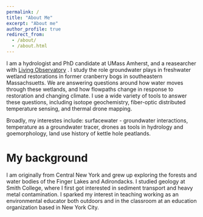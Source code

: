 ```yaml
---
permalink: /
title: "About Me"
excerpt: "About me"
author_profile: true
redirect_from: 
  - /about/
  - /about.html
---
```


I am a hydrologist and PhD candidate at UMass Amherst, and a reasearcher with [Living Observatory](https://projects.livingobservatory.org/people/lwatts) . I study the role groundwater plays in freshwater wetland restorations in former cranberry bogs in southeastern Massachsuetts. We are answering questions around how water moves through these wetlands, and how flowpaths change  in response to restoration and changing climate. I use a wide variety of tools to answer these questions, including isotope geochemistry, fiber-optic distributed temperature sensing, and thermal drone mapping. 

Broadly, my interestes include: surfacewater - groundwater interactions, temperature as a groundwater tracer, drones as tools in hydrology and goemorphology, land use history of kettle hole peatlands. 


My background
======
I am originally from Central New York and grew up exploring the forests and water bodies of the Finger Lakes and Adirondacks. I studied geology at Smith College, where I first got interested in sediment transport and heavy metal contamination. I sparked my interest in teaching working as an environmental educator both outdoors and in the classroom at an education organization based in New York City. 


